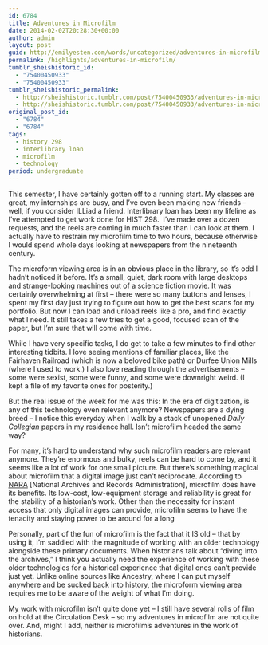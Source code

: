 ```yaml
---
id: 6784
title: Adventures in Microfilm
date: 2014-02-02T20:28:30+00:00
author: admin
layout: post
guid: http://emilyesten.com/words/uncategorized/adventures-in-microfilm/
permalink: /highlights/adventures-in-microfilm/
tumblr_sheishistoric_id:
  - "75400450933"
  - "75400450933"
tumblr_sheishistoric_permalink:
  - http://sheishistoric.tumblr.com/post/75400450933/adventures-in-microfilm
  - http://sheishistoric.tumblr.com/post/75400450933/adventures-in-microfilm
original_post_id:
  - "6784"
  - "6784"
tags:
  - history 298
  - interlibrary loan
  - microfilm
  - technology
period: undergraduate
---
```

This semester, I have certainly gotten off to a running start. My classes are great, my internships are busy, and I’ve even been making new friends – well, if you consider ILLiad a friend. Interlibrary loan has been my lifeline as I’ve attempted to get work done for HIST 298.  I’ve made over a dozen requests, and the reels are coming in much faster than I can look at them. I actually have to restrain my microfilm time to two hours, because otherwise I would spend whole days looking at newspapers from the nineteenth century.<!-- more -->

The microform viewing area is in an obvious place in the library, so it’s odd I hadn’t noticed it before. It’s a small, quiet, dark room with large desktops and strange-looking machines out of a science fiction movie. It was certainly overwhelming at first – there were so many buttons and lenses, I spent my first day just trying to figure out how to get the best scans for my portfolio. But now I can load and unload reels like a pro, and find exactly what I need. It still takes a few tries to get a good, focused scan of the paper, but I’m sure that will come with time.

While I have very specific tasks, I do get to take a few minutes to find other interesting tidbits. I love seeing mentions of familiar places, like the Fairhaven Railroad (which is now a beloved bike path) or Durfee Union Mills (where I used to work.) I also love reading through the advertisements &#8211; some were sexist, some were funny, and some were downright weird. (I kept a file of my favorite ones for posterity.)

But the real issue of the week for me was this: In the era of digitization, is any of this technology even relevant anymore? Newspapers are a dying breed – I notice this everyday when I walk by a stack of unopened _Daily Collegian_ papers in my residence hall. Isn’t microfilm headed the same way? 

For many, it’s hard to understand why such microfilm readers are relevant anymore. They’re enormous and bulky, reels can be hard to come by, and it seems like a lot of work for one small picture. But there’s something magical about microfilm that a digital image just can’t reciprocate. According to <a href="http://www.archives.gov/preservation/formats/microfilming.html" target="_blank">NARA</a> [National Archives and Records Administration], microfilm does have its benefits. Its low-cost, low-equipment storage and reliability is great for the stability of a historian’s work. Other than the necessity for instant access that only digital images can provide, microfilm seems to have the tenacity and staying power to be around for a long

Personally, part of the fun of microfilm is the fact that it IS old – that by using it, I’m saddled with the magnitude of working with an older technology alongside these primary documents. When historians talk about “diving into the archives,” I think you actually need the experience of working with these older technologies for a historical experience that digital ones can’t provide just yet. Unlike online sources like Ancestry, where I can put myself anywhere and be sucked back into history, the microform viewing area requires me to be aware of the weight of what I’m doing.  

My work with microfilm isn’t quite done yet – I still have several rolls of film on hold at the Circulation Desk – so my adventures in microfilm are not quite over. And, might I add, neither is microfilm’s adventures in the work of historians. 
